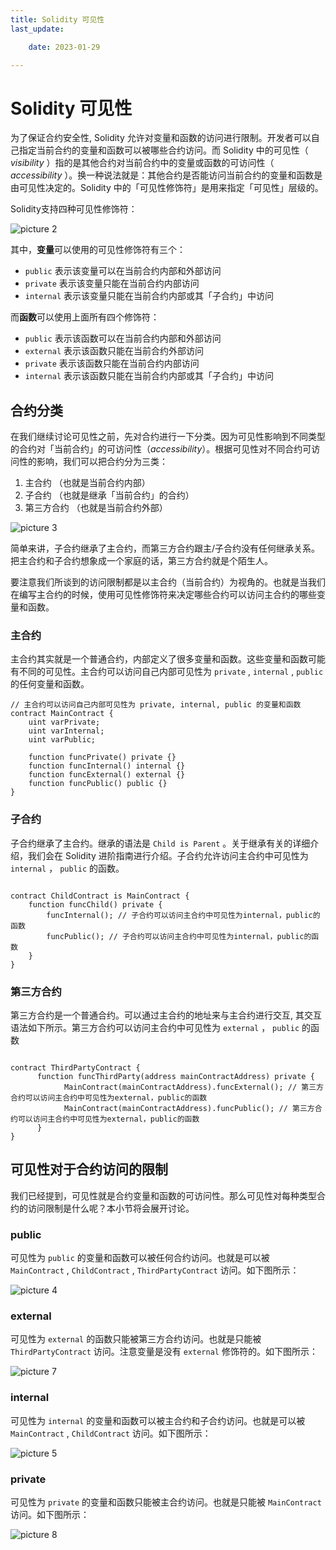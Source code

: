 ```yaml
---
title: Solidity 可见性
last_update:

    date: 2023-01-29

---
```


# Solidity 可见性

为了保证合约安全性, Solidity 允许对变量和函数的访问进行限制。开发者可以自己指定当前合约的变量和函数可以被哪些合约访问。而 Solidity 中的可见性（ *visibility* ）指的是其他合约对当前合约中的变量或函数的可访问性（ *accessibility* ）。换一种说法就是：其他合约是否能访问当前合约的变量和函数是由可见性决定的。Solidity 中的「可见性修饰符」是用来指定「可见性」层级的。

Solidity支持四种可见性修饰符：

![picture 2](assets/visibility/1674825674344.png)  

其中，**变量**可以使用的可见性修饰符有三个：

* `public` 表示该变量可以在当前合约内部和外部访问
* `private` 表示该变量只能在当前合约内部访问
* `internal` 表示该变量只能在当前合约内部或其「子合约」中访问

而**函数**可以使用上面所有四个修饰符：

* `public` 表示该函数可以在当前合约内部和外部访问
* `external` 表示该函数只能在当前合约外部访问
* `private` 表示该函数只能在当前合约内部访问
* `internal` 表示该函数只能在当前合约内部或其「子合约」中访问

## 合约分类

在我们继续讨论可见性之前，先对合约进行一下分类。因为可见性影响到不同类型的合约对「当前合约」的可访问性（*accessibility*）。根据可见性对不同合约可访问性的影响，我们可以把合约分为三类：

1. 主合约 （也就是当前合约内部）
2. 子合约 （也就是继承「当前合约」的合约）
3. 第三方合约 （也就是当前合约外部）

![picture 3](assets/visibility/1674825791282.png)  

简单来讲，子合约继承了主合约，而第三方合约跟主/子合约没有任何继承关系。把主合约和子合约想象成一个家庭的话，第三方合约就是个陌生人。

要注意我们所谈到的访问限制都是以主合约（当前合约）为视角的。也就是当我们在编写主合约的时候，使用可见性修饰符来决定哪些合约可以访问主合约的哪些变量和函数。

### 主合约

主合约其实就是一个普通合约，内部定义了很多变量和函数。这些变量和函数可能有不同的可见性。主合约可以访问自己内部可见性为 `private` , `internal` , `public` 的任何变量和函数。

```solidity
// 主合约可以访问自己内部可见性为 private, internal, public 的变量和函数
contract MainContract {
    uint varPrivate;
    uint varInternal;
    uint varPublic;

    function funcPrivate() private {}
    function funcInternal() internal {}
    function funcExternal() external {}
    function funcPublic() public {}
}

```

### 子合约

子合约继承了主合约。继承的语法是 `Child is Parent` 。关于继承有关的详细介绍，我们会在 Solidity 进阶指南进行介绍。子合约允许访问主合约中可见性为 `internal` ， `public` 的函数。

```solidity

contract ChildContract is MainContract {
    function funcChild() private {
        funcInternal(); // 子合约可以访问主合约中可见性为internal，public的函数
        funcPublic(); // 子合约可以访问主合约中可见性为internal，public的函数
    }
}

```

### 第三方合约

第三方合约是一个普通合约。可以通过主合约的地址来与主合约进行交互, 其交互语法如下所示。第三方合约可以访问主合约中可见性为 `external` ， `public` 的函数

```solidity

contract ThirdPartyContract {
      function funcThirdParty(address mainContractAddress) private {
            MainContract(mainContractAddress).funcExternal(); // 第三方合约可以访问主合约中可见性为external，public的函数
            MainContract(mainContractAddress).funcPublic(); // 第三方合约可以访问主合约中可见性为external，public的函数
      }
}

```

## 可见性对于合约访问的限制

我们已经提到，可见性就是合约变量和函数的可访问性。那么可见性对每种类型合约的访问限制是什么呢？本小节将会展开讨论。

### public

可见性为 `public` 的变量和函数可以被任何合约访问。也就是可以被 `MainContract` , `ChildContract` , `ThirdPartyContract` 访问。如下图所示：

![picture 4](assets/visibility/1674825830199.png)  

### external

可见性为 `external` 的函数只能被第三方合约访问。也就是只能被 `ThirdPartyContract` 访问。注意变量是没有 `external` 修饰符的。如下图所示：

![picture 7](assets/visibility/1674825905583.png)  

### internal

可见性为 `internal` 的变量和函数可以被主合约和子合约访问。也就是可以被 `MainContract` , `ChildContract` 访问。如下图所示：

![picture 5](assets/visibility/1674825863125.png)  

### private

可见性为 `private` 的变量和函数只能被主合约访问。也就是只能被 `MainContract` 访问。如下图所示：

![picture 8](assets/visibility/1674825933657.png)  

